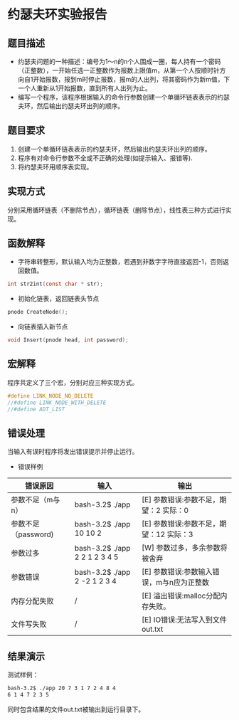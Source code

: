 # 约瑟夫环实验报告

## 题目描述
* 约瑟夫问题的一种描述：编号为1～n的n个人围成一圈，每人持有一个密码（正整数），一开始任选一正整数作为报数上限值m，从第一个人按顺时针方向自1开始报数，报到m时停止报数，报m的人出列，将其密码作为新m值，下一个人重新从1开始报数，直到所有人出列为止。
* 编写一个程序，该程序根据输入的命令行参数创建一个单循环链表表示的约瑟夫环，然后输出约瑟夫环出列的顺序。
## 题目要求
1. 创建一个单循环链表表示的约瑟夫环，然后输出约瑟夫环出列的顺序。
2. 程序有对命令行参数不全或不正确的处理(如提示输入、报错等).
3. 将约瑟夫环用顺序表实现。

## 实现方式
分别采用循环链表（不删除节点），循环链表（删除节点），线性表三种方式进行实现。
## 函数解释
* 字符串转整形，默认输入均为正整数，若遇到非数字字符直接返回-1，否则返回数值。
```c
int str2int(const char * str);
```
* 初始化链表，返回链表头节点
```c
pnode CreateNode();
```
* 向链表插入新节点
```c
void Insert(pnode head, int password);
```
## 宏解释
程序共定义了三个宏，分别对应三种实现方式。
```c
#define LINK_NODE_NO_DELETE
//#define LINK_NODE_WITH_DELETE
//#define ADT_LIST
```
## 错误处理
当输入有误时程序将发出错误提示并停止运行。
* 错误样例

|错误原因|输入|输出|
|---|---|---|
|参数不足（m与n）|bash-3.2$ ./app|[E] 参数错误:参数不足，期望：2 实际：0|
|参数不足（password)|bash-3.2$ ./app 10 10 2|[E] 参数错误:参数不足，期望：12 实际：3|
|参数过多|bash-3.2$ ./app 2 2 1 2 3 4 5|[W] 参数过多，多余参数将被舍弃|
|参数错误|bash-3.2$ ./app 2 -2 1 2 3 4|[E] 参数错误:参数输入错误，m与n应为正整数|
|内存分配失败|/|[E] 溢出错误:malloc分配内存失败。|
|文件写失败|/|[E] IO错误:无法写入到文件out.txt|


## 结果演示
测试样例：
```bash
bash-3.2$ ./app 20 7 3 1 7 2 4 8 4
6 1 4 7 2 3 5
```
同时包含结果的文件out.txt被输出到运行目录下。
